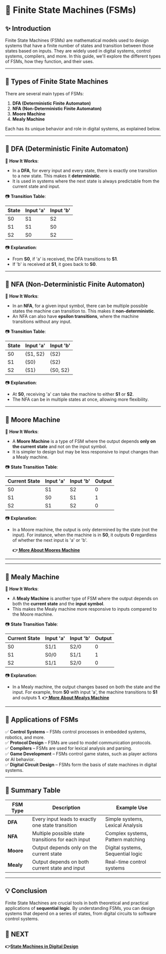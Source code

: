# 📘 Finite State Machines (FSMs)

## ✨ Introduction

Finite State Machines (FSMs) are mathematical models used to design systems that have a finite number of states and transition between those states based on inputs. They are widely used in digital systems, control systems, compilers, and more. In this guide, we'll explore the different types of FSMs, how they function, and their uses.

---

## 🔹 Types of Finite State Machines

There are several main types of FSMs:

1. **DFA (Deterministic Finite Automaton)**
2. **NFA (Non-Deterministic Finite Automaton)**
3. **Moore Machine**
4. **Mealy Machine**

Each has its unique behavior and role in digital systems, as explained below.

---

## 📌 DFA (Deterministic Finite Automaton)

🔹 **How It Works**:
- In a **DFA**, for every input and every state, there is exactly one transition to a new state. This makes it **deterministic**.
- It is used in systems where the next state is always predictable from the current state and input.

📷 **Transition Table**:

| State | Input 'a' | Input 'b' | 
|-------|-----------|-----------|
| S0    | S1        | S2        |
| S1    | S1        | S0        |
| S2    | S0        | S2        |

📷 **Explanation**:
- From **S0**, if 'a' is received, the DFA transitions to **S1**.
- If 'b' is received at **S1**, it goes back to **S0**.

---

## 📌 NFA (Non-Deterministic Finite Automaton)

🔹 **How It Works**:
- In an **NFA**, for a given input symbol, there can be multiple possible states the machine can transition to. This makes it **non-deterministic**.
- An NFA can also have **epsilon transitions**, where the machine transitions without any input.

📷 **Transition Table**:

| State | Input 'a'   | Input 'b'   |
|-------|-------------|-------------|
| S0    | {S1, S2}    | {S2}        |
| S1    | {S0}        | {S2}        |
| S2    | {S1}        | {S0, S2}    |

📷 **Explanation**:
- At **S0**, receiving 'a' can take the machine to either **S1** or **S2**.
- The NFA can be in multiple states at once, allowing more flexibility.

---

## 📌 Moore Machine

🔹 **How It Works**:
- A **Moore Machine** is a type of FSM where the output depends **only on the current state** and not on the input symbol.
- It is simpler to design but may be less responsive to input changes than a Mealy machine.

📷 **State Transition Table**:

| Current State | Input 'a' | Input 'b' | Output |
|---------------|-----------|-----------|--------|
| S0            | S1        | S2        | 0      |
| S1            | S0        | S1        | 1      |
| S2            | S1        | S2        | 0      |

📷 **Explanation**:
- In a Moore machine, the output is only determined by the state (not the input). For instance, when the machine is in **S0**, it outputs **0** regardless of whether the next input is 'a' or 'b'.

  **👉[ More About Moores Machine](https://en.wikipedia.org/wiki/Moore_machine)**
---
---

## 📌 Mealy Machine

🔹 **How It Works**:
- A **Mealy Machine** is another type of FSM where the output depends on both the **current state** and the **input symbol**.
- This makes the Mealy machine more responsive to inputs compared to the Moore machine.


📷 **State Transition Table**:

| Current State | Input 'a' | Input 'b' | Output |
|---------------|-----------|-----------|--------|
| S0            | S1/1      | S2/0      | 0      |
| S1            | S0/0      | S1/1      | 1      |
| S2            | S1/1      | S2/0      | 0      |

📷 **Explanation**:
- In a Mealy machine, the output changes based on both the state and the input. For example, from **S0** with input 'a', the machine transitions to **S1** and outputs **1**.
  **👉[ More About Mealys Machine](https://www.tutorialspoint.com/automata_theory/automata_theory_mealy_machine.htm)**
---

## 📌 Applications of FSMs

✅ **Control Systems** – FSMs control processes in embedded systems, robotics, and more.  
✅ **Protocol Design** – FSMs are used to model communication protocols.  
✅ **Compilers** – FSMs are used for lexical analysis and parsing.  
✅ **Game Development** – FSMs control game states, such as player actions or AI behavior.  
✅ **Digital Circuit Design** – FSMs form the basis of state machines in digital systems.

---

## 📌 Summary Table

| FSM Type       | Description                                         | Example Use        |
|----------------|-----------------------------------------------------|--------------------|
| **DFA**        | Every input leads to exactly one state transition   | Simple systems, Lexical Analysis  |
| **NFA**        | Multiple possible state transitions for each input  | Complex systems, Pattern matching |
| **Moore**      | Output depends only on the current state           | Digital systems, Sequential logic |
| **Mealy**      | Output depends on both current state and input     | Real-time control systems |

---

## 💡 Conclusion

Finite State Machines are crucial tools in both theoretical and practical applications of **sequential logic**. By understanding FSMs, you can design systems that depend on a series of states, from digital circuits to software control systems.

## 🔹 NEXT  
**👉[State Machines in Digital Design](../DigitalDesign)**
